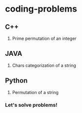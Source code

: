 # coding-problems

## C++

1. Prime permutation of an integer

## JAVA

1. Chars categorization of a string

## Python

1. Permutation of a string

### Let's solve problems!
